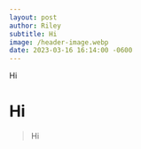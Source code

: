 ```yaml
---
layout: post
author: Riley
subtitle: Hi
image: /header-image.webp
date: 2023-03-16 16:14:00 -0600
---
```

Hi

# Hi

> Hi